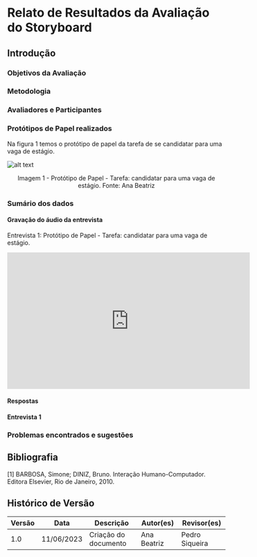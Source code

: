 # Relato de Resultados da Avaliação do Storyboard

## Introdução

### Objetivos da Avaliação

### Metodologia

### Avaliadores e Participantes

### Protótipos de Papel realizados

Na figura 1 temos o protótipo de papel da tarefa de se candidatar para uma vaga de estágio.

![alt text](./img/PrototipoDePapelAna.gif)

<figcaption align="center">Imagem 1 - Protótipo de Papel - Tarefa: candidatar para uma vaga de estágio. Fonte: Ana Beatriz</figcaption>

### Sumário dos dados

#### Gravação do áudio da entrevista

Entrevista 1: Protótipo de Papel - Tarefa: candidatar para uma vaga de estágio.

<iframe width="560" height="315" src="https://www.youtube.com/embed/DQOBAvgU_HA" title="YouTube video player" frameborder="0" allow="accelerometer; autoplay; clipboard-write; encrypted-media; gyroscope; picture-in-picture; web-share" allowfullscreen></iframe>

#### Respostas 

#### Entrevista 1

### Problemas encontrados e sugestões

## Bibliografia

[1] BARBOSA, Simone; DINIZ, Bruno. Interação Humano-Computador. Editora Elsevier, Rio de Janeiro, 2010.

## Histórico de Versão

| Versão | Data  | Descrição                          | Autor(es)     |  Revisor(es)  |
| ------ | ----- | ---------------------------------- | ------------- | ------------- |
| 1.0  | 11/06/2023 | Criação do documento | Ana Beatriz  |  Pedro Siqueira